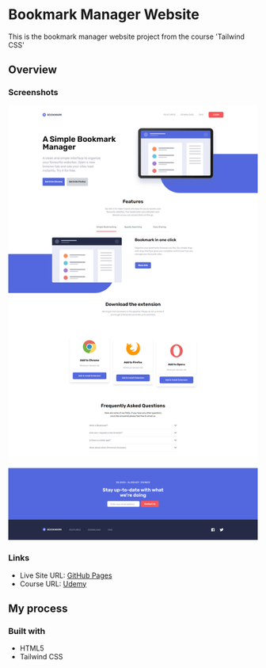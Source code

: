 # Bookmark Manager Website

This is the bookmark manager website project from the course 'Tailwind CSS'

## Overview

### Screenshots

![](/screenshots/screenshot1.png)

### Links

- Live Site URL: [GitHub Pages](https://aref-akminasi.github.io/bookmark-manager-website)
- Course URL: [Udemy](https://www.udemy.com/course/tailwind-from-scratch/)

## My process

### Built with

- HTML5
- Tailwind CSS
